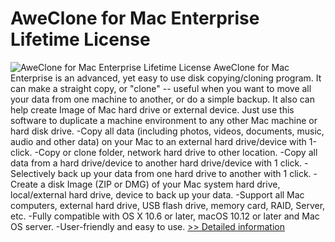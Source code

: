 # AweClone for Mac Enterprise Lifetime License
![AweClone for Mac Enterprise Lifetime License](https://mycommerce.akamaized.net/api/pimages/P300866061/BIG/300866061.PNG)
AweClone for Mac Enterprise is an advanced, yet easy to use disk copying/cloning program. It can make a straight copy, or "clone" -- useful when you want to move all your data from one machine to another, or do a simple backup. It also can help create Image of Mac hard drive or external device. Just use this software to duplicate a machine environment to any other Mac machine or hard disk drive. -Copy all data (including photos, videos, documents, music, audio and other data) on your Mac to an external hard drive/device with 1-click. -Copy or clone folder, network hard drive to other location. -Copy all data from a hard drive/device to another hard drive/device with 1 click. -Selectively back up your data from one hard drive to another with 1 click. -Create a disk Image (ZIP or DMG) of your Mac system hard drive, local/external hard drive, device to back up your data. -Support all Mac computers, external hard drive, USB flash drive, memory card, RAID, Server, etc. -Fully compatible with OS X 10.6 or later, macOS 10.12 or later and Mac OS server. -User-friendly and easy to use.
[>> Detailed information](https://secure.shareit.com/shareit/product.html?productid=300866061&affiliateid=200057808)